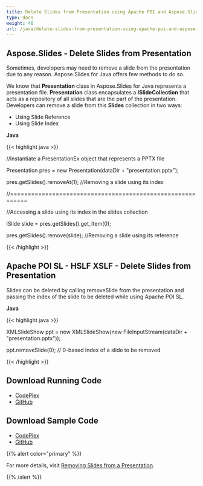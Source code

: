 ```yaml
---
title: Delete Slides from Presentation using Apache POI and Aspose.Slides
type: docs
weight: 40
url: /java/delete-slides-from-presentation-using-apache-poi-and-aspose-slides/
---
```


## **Aspose.Slides - Delete Slides from Presentation**
Sometimes, developers may need to remove a slide from the presentation due to any reason. Aspose.Slides for Java offers few methods to do so. 

We know that **Presentation** class in Aspose.Slides for Java represents a presentation file. **Presentation** class encapsulates a **ISlideCollection** that acts as a repository of all slides that are the part of the presentation. Developers can remove a slide from this **Slides** collection in two ways:

- Using Slide Reference
- Using Slide Index

**Java**

{{< highlight java >}}

 //Instantiate a PresentationEx object that represents a PPTX file

Presentation pres = new Presentation(dataDir + "presentation.pptx");

pres.getSlides().removeAt(1); //Removing a slide using its index

//===========================================================

//Accessing a slide using its index in the slides collection

ISlide slide = pres.getSlides().get_Item(0);

pres.getSlides().remove(slide); //Removing a slide using its reference

{{< /highlight >}}
## **Apache POI SL - HSLF XSLF - Delete Slides from Presentation**
Slides can be deleted by calling removeSlide from the presentation and passing the index of the slide to be deleted while using Apache POI SL.

**Java**

{{< highlight java >}}

 XMLSlideShow ppt = new XMLSlideShow(new FileInputStream(dataDir + "presentation.pptx"));

ppt.removeSlide(0); // 0-based index of a slide to be removed


{{< /highlight >}}
## **Download Running Code**
- [CodePlex](https://asposeslidesjavaapachepoi.codeplex.com/releases/view/618722)
- [GitHub](https://github.com/aspose-slides/Aspose.Slides-for-Java/releases/tag/Aspose.Slides_Java_for_Apache_POI-v1.0.0)
## **Download Sample Code**
- [CodePlex](https://asposeslidesjavaapachepoi.codeplex.com/SourceControl/latest#src/main/java/com/aspose/slides/examples/featurescomparison/presentation/deleteslides/)
- [GitHub](https://github.com/aspose-slides/Aspose.Slides-for-Java/tree/master/Plugins/Aspose_Slides_for_Apache_POI/src/main/java/com/aspose/slides/examples/featurescomparison/presentation/deleteslides)

{{% alert color="primary" %}} 

For more details, visit [Removing Slides from a Presentation](http://docs.aspose.com:8082/docs/display/slidesjava/Removing+Slides+from+a+Presentation).

{{% /alert %}}
